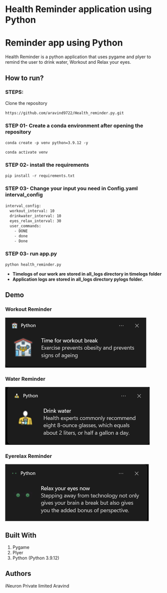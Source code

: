 # Health Reminder application using Python

# Reminder app using Python
Health Reminder is a python application that uses pygame and plyer to remind the user to drink water, Workout and Relax your eyes.

## How to run?
### STEPS:

Clone the repository

```
https://github.com/aravind9722/Health_reminder.py.git
```
### STEP 01- Create a conda environment after opening the repository

```
conda create -p venv python=3.9.12 -y
```

```
conda activate venv
```

### STEP 02- install the requirements
```
pip install -r requirements.txt
```
### STEP 03- Change your input you need in Config.yaml interval_config
```
interval_config:
  workout_interval: 10
  drinkwater_interval: 10
  eyes_relax_interval: 30
  user_commands:
    - DONE
    - done
    - Done
```
### STEP 03- run app.py
```
python health_reminder.py
```

- **Timelogs of our work are stored in all_logs directory in timelogs folder**
- **Application logs are stored in all_logs directory pylogs folder.**

## Demo
### Workout Reminder
![workout](imagemd/workout.png)
### Water Reminder
![drinkwater](imagemd/water.png)
### Eyerelax Reminder
![eye](imagemd/eyes.png)

## Built With

1. Pygame
2. Plyer 
3. Python (Python 3.9.12)


## Authors
iNeuron Private limited
Aravind
